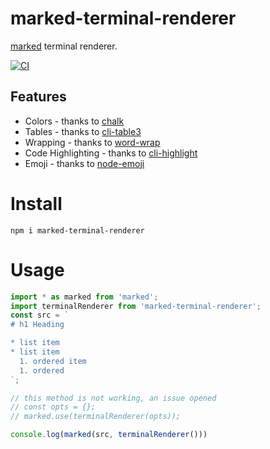 # marked-terminal-renderer
[marked](https://github.com/markedjs/marked) terminal renderer.

[![CI](https://github.com/ziv/marked-terminal-renderer/actions/workflows/main.yml/badge.svg?branch=main)](https://github.com/ziv/marked-terminal-renderer/actions/workflows/main.yml)

## Features
* Colors - thanks to [chalk](https://github.com/chalk/chalk)
* Tables - thanks to [cli-table3](https://github.com/cli-table/cli-table3)
* Wrapping - thanks to [word-wrap](https://github.com/jonschlinkert/word-wrap)
* Code Highlighting - thanks to [cli-highlight](https://github.com/felixfbecker/cli-highlight)
* Emoji - thanks to [node-emoji](https://github.com/omnidan/node-emoji)

# Install
```shell
npm i marked-terminal-renderer
```

# Usage
```typescript
import * as marked from 'marked';
import terminalRenderer from 'marked-terminal-renderer';
const src = `
# h1 Heading

* list item
* list item
  1. ordered item
  1. ordered
`;

// this method is not working, an issue opened
// const opts = {};
// marked.use(terminalRenderer(opts));

console.log(marked(src, terminalRenderer()))
```

